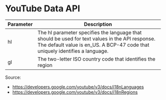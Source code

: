 # YouTube Data API

| Parameter | Description                                                                                                                                                                     |
|-----------|---------------------------------------------------------------------------------------------------------------------------------------------------------------------------------|
| hl        | The hl parameter specifies the language that should be used for text values in the API response. The default value is en_US. A BCP-47 code that uniquely identifies a language. |
| gl        | The two-letter ISO country code that identifies the region                                                                                                                      |                                           |

Source:
- https://developers.google.com/youtube/v3/docs/i18nLanguages
- https://developers.google.com/youtube/v3/docs/i18nRegions

